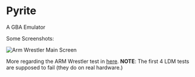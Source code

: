 # Pyrite

A GBA Emulator

Some Screenshots:

![Arm Wrestler Main Screen](https://raw.githubusercontent.com/ExPixel/Pyrite2/master/misc/screenshots/arm-wrestler/0-arm-main.png)

More regarding the ARM Wrestler test in [here](https://github.com/ExPixel/Pyrite2/tree/master/misc/screenshots/arm-wrestler).
**NOTE**: The first 4 LDM tests are supposed to fail (they do on real hardware.)